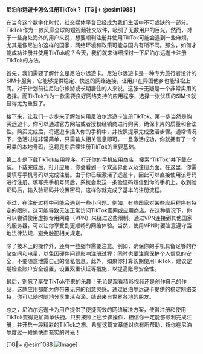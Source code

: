 **尼泊尔远遊卡怎么注册TikTok？【TG💪+ @esim1088】**

在当今这个数字化时代，社交媒体平台已经成为我们生活中不可或缺的一部分。TikTok作为一款风靡全球的短视频社交软件，吸引了无数用户的目光。然而，对于一些身处海外的用户来说，想要顺利注册并使用TikTok可能会遇到一些麻烦，尤其是像尼泊尔这样的国家，网络环境和政策可能与国内有所不同。那么，如何才能成功注册并使用TikTok呢？今天，我们就来详细探讨一下尼泊尔远遊卡注册TikTok的方法。

首先，我们需要了解什么是尼泊尔远遊卡。尼泊尔远遊卡是一种专为旅行者设计的SIM卡服务，它能够提供稳定、快速的网络连接，让用户在异国他乡也能轻松上网。对于计划前往尼泊尔旅游或长期居住的人来说，这张卡无疑是一个非常实用的选择。而TikTok作为一款需要良好网络支持的应用程序，选择一张优质的SIM卡就显得尤为重要了。

接下来，让我们一步步来了解如何用尼泊尔远遊卡注册TikTok。第一步当然是购买远遊卡。你可以通过官方网站或者授权经销商进行购买，确保卡片的质量和合法性。购买完成后，将远遊卡插入你的手机中，并按照提示完成激活步骤。通常情况下，激活过程非常简单，只需输入相关信息即可。一旦激活成功，你就拥有了一个可靠的本地号码，这将是你后续注册TikTok的重要基础。

第二步是下载TikTok应用程序。打开你的手机应用商店，搜索“TikTok”并下载安装。下载完成后，打开应用，你会看到一个欢迎界面以及注册页面。在这里，你需要填写手机号码以完成注册。由于你已经激活了远遊卡，因此可以直接使用该号码进行注册。填写完手机号码后，系统会发送一条验证码短信到你的手机上。收到验证码后，输入验证码并设置密码，这样你就完成了基本的注册流程。

不过，在注册过程中可能会遇到一些小问题。例如，有些国家对某些应用程序有特定的限制，这可能导致无法正常访问TikTok官网或应用商店。在这种情况下，你可以尝试使用虚拟专用网络（VPN）来绕过这些限制。通过VPN连接到其他国家的服务器，可以让你享受到更顺畅的网络体验。当然，使用VPN时要注意遵守当地法律法规，避免触犯相关规定。

除了技术上的操作外，还有一些细节需要注意。例如，确保你的手机具备足够的存储空间和电量，以免因硬件问题影响注册过程；同时也要注意保护个人信息的安全，不要随意泄露自己的隐私信息。此外，如果你打算长期使用TikTok，建议定期检查账户安全设置，设置双重认证等措施，以提高账号安全性。

最后，别忘了享受TikTok带来的乐趣！无论是观看精彩视频还是创作自己的作品，这款应用都能为你带来无穷的创意灵感。通过尼泊尔远遊卡提供的稳定网络支持，你可以随时随地分享生活点滴，结识来自世界各地的朋友。

总之，尼泊尔远遊卡为用户提供了便捷高效的网络解决方案，使得注册和使用TikTok变得更加简单快捷。只要按照上述步骤操作，相信你一定能够顺利完成注册，并开启一段精彩的TikTok之旅。希望这篇文章能对你有所帮助，祝你在尼泊尔度过一段愉快而充实的时光！

[[TG💪+ @esim1088](https://t.me/s/esim1088) ![Image](https://i.postimg.cc/4NQfJmqS/Snipaste-2025-05-13-00-14-12.png)]